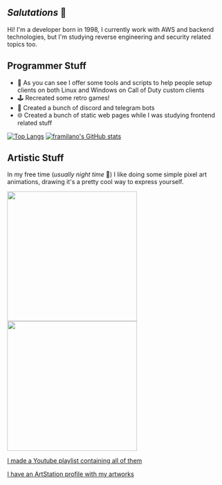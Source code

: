 ## *Salutations* 👋
Hi! I'm a developer born in 1998, I currently work with AWS and backend technologies, but I'm studying reverse engineering and security related topics too.

## Programmer Stuff
- 🚀 As you can see I offer some tools and scripts to help people setup clients on both Linux and Windows on Call of Duty custom clients
- 🕹️ Recreated some retro games!
- 🤖 Created a bunch of discord and telegram bots
- 🌐 Created a bunch of static web pages while I was studying frontend related stuff

[![Top Langs](https://github-readme-stats.vercel.app/api/top-langs/?username=framilano&theme=tokyonight)](https://github.com/anuraghazra/github-readme-stats)
[![framilano's GitHub stats](https://github-readme-stats.vercel.app/api?username=framilano&theme=tokyonight)](https://github.com/anuraghazra/github-readme-stats)

## Artistic Stuff
In my free time (*usually night time* 🌙) I like doing some simple pixel art animations, drawing it's a pretty cool way to express yourself.

<img src="https://github.com/user-attachments/assets/de873013-7df4-4ca1-8596-ab3b52ea9df0" width="300" height="300"/>
<img src="https://github.com/user-attachments/assets/54c59d00-bdec-4aeb-a019-58ef46ee9fbe" width="300" height="300"/>

[I made a Youtube playlist containing all of them](https://www.youtube.com/playlist?list=PLt7-rFt-vkg-Rz6yp3cDInXw5yAJ6mS1j)

[I have an ArtStation profile with my artworks](https://tanooki_fra.artstation.com/)

